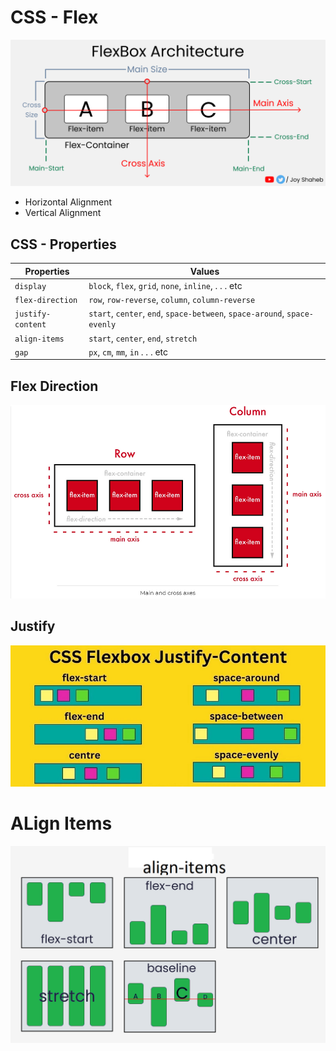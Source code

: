# CSS - Flex

![ARCHETECTURE](../images/css-flex-architecture.png)

- Horizontal Alignment
- Vertical Alignment

## CSS - Properties

| Properties        | Values                                                                    |
| ----------------- | ------------------------------------------------------------------------- |
| `display`         | `block`, `flex`, `grid`, `none`, `inline`, . . . etc                      |
| `flex-direction`  | `row`, `row-reverse`, `column`, `column-reverse`                          |
| `justify-content` | `start`, `center`, `end`, `space-between`, `space-around`, `space-evenly` |
| `align-items`     | `start`, `center`, `end`, `stretch`                                       |
| `gap`             | `px`, `cm`, `mm`, `in` . . . etc                                          |

## Flex Direction 
![DIRECTION](../images/css-flex-direction.png)
## Justify 
![JUSTIFY](../images/css-flex-justify.webp)
# ALign Items
![ALIGN](../images/css-flex-align.png)
